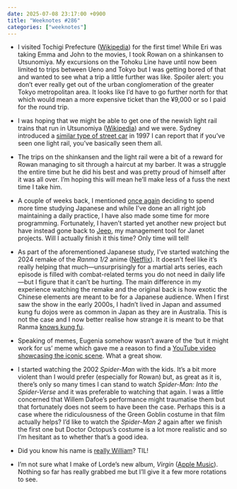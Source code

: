```yaml
---
date: 2025-07-08 23:17:00 +0900
title: "Weeknotes #286"
categories: ["weeknotes"]
---
```


- I visited Tochigi Prefecture ([Wikipedia](https://en.wikipedia.org/wiki/Tochigi_Prefecture)) for the first time! While Eri was taking Emma and John to the movies, I took Rowan on a shinkansen to Utsunomiya. My excursions on the Tohoku Line have until now been limited to trips between Ueno and Tokyo but I was getting bored of that and wanted to see what a trip a little further was like. Spoiler alert: you don’t ever really get out of the urban conglomeration of the greater Tokyo metropolitan area. It looks like I’d have to go further north for that which would mean a more expensive ticket than the ¥9,000 or so I paid for the round trip.

- I was hoping that we might be able to get one of the newish light rail trains that run in Utsunomiya ([Wikipedia](https://en.wikipedia.org/wiki/Utsunomiya_Light_Rail)) and we were. Sydney introduced a [similar type of street car](https://en.wikipedia.org/wiki/Light_rail_in_Sydney) in 1997 I can report that if you’ve seen one light rail, you’ve basically seen them all.

- The trips on the shinkansen and the light rail were a bit of a reward for Rowan managing to sit through a haircut at my barber. It was a struggle the entire time but he did his best and was pretty proud of himself after it was all over. I’m hoping this will mean he’ll make less of a fuss the next time I take him.

- A couple of weeks back, I mentioned [once again](https://updates.inqk.net/post/1750773600.html) deciding to spend more time studying Japanese and while I’ve done an all right job maintaining a daily practice, I have also made some time for more programming. Fortunately, I haven’t started yet another new project but have instead gone back to [Jeep](https://github.com/pyrmont/jeep), my management tool for Janet projects. Will I actually finish it this time? Only time will tell!

- As part of the aforementioned Japanese study, I’ve started watching the 2024 remake of the _Ranma 1/2_ anime ([Netflix](https://www.netflix.com/au/title/81171925)). It doesn’t feel like it’s really helping that much—unsurprisingly for a martial arts series, each episode is filled with combat-related terms you do not need in daily life—but I figure that it can’t be hurting. The main difference in my experience watching the remake and the original back is how exotic the Chinese elements are meant to be for a Japanese audience. When I first saw the show in the early 2000s, I hadn’t lived in Japan and assumed kung fu dojos were as common in Japan as they are in Australia. This is not the case and I now better realise how strange it is meant to be that Ranma [knows kung fu](https://giphy.com/gifs/keanu-reeves-matrix-the-3o7btNhMBytxAM6YBa).

- Speaking of memes, Eugenia somehow wasn’t aware of the ‘but it might work for us’ meme which gave me a reason to find a [YouTube video showcasing the iconic scene](https://youtu.be/7NnW7AA9STg). What a great show.

- I started watching the 2002 _Spider-Man_ with the kids. It’s a bit more violent than I would prefer (especially for Rowan) but, as great as it is, there’s only so many times I can stand to watch _Spider-Man: Into the Spider-Verse_ and it was preferable to watching that again. I was a little concerned that Willem Dafoe’s performance might traumatise them but that fortunately does not seem to have been the case. Perhaps this is a case where the ridiculousness of the Green Goblin costume in that film actually helps? I’d like to watch the _Spider-Man 2_ again after we finish the first one but Doctor Octopus’s costume is a lot more realistic and so I’m hesitant as to whether that’s a good idea.

- Did you know his name is [really William](https://en.wikipedia.org/wiki/Willem_Dafoe)? TIL!

- I’m not sure what I make of Lorde’s new album, _Virgin_ ([Apple Music](https://music.apple.com/jp/album/virgin/1810905299?l=en-US)). Nothing so far has really grabbed me but I’ll give it a few more rotations to see.
